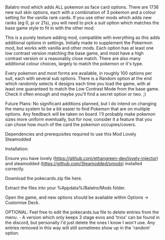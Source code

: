 Balatro mod which adds ALL pokemon as face card options. There are 1736 new suit skin options, each with a combination of 3 pokemon and a colour setting for the vanilla rank cards. If you use other mods which adds new ranks (eg 0, pi or 21s), you will need to pick a suit option which matches the base game style to fit in with the other mod. 

This is a purely texture adding mod, compatible with everything as this adds additional options in settings. Initially made to supplement the Pokermon mod, but works with vanilla and other mods.
Each option has at least one low contrast version matching the base game, and most have a high contrast version or a reasonably close match. There are also many additional colour choices, largely to match the pokemon or it's type. 

Every pokemon and most forms are available, in roughly 100 options per suit, each with several sub options. There is a Random option at the end which randomly selects 4 designs each time you load the game, with at least one guaranteed to match the Low Contrast Mode from the base game. Check it often enough and maybe you'll find a secret option or two. ;)

Future Plans:
No significant additions planned, but I do intend on changing the menu system to be a bit easier to find Pokemon that are on multiple options.
Any feedback will be taken on board. I'll probably make pokemon sizes more uniform eventually, but for now, consider it a feature that you can chose how much of the card the pokemon occupies/covers.


Dependencies and prerequisites required to use this Mod
    Lovely
    Steamodded


Installation:

Ensure you have lovely (https://github.com/ethangreen-dev/lovely-injector) and steamodded (https://github.com/Steamodded/smods) installed correctly.

Download the pokecards.zip file here.

Extract the files into your %Appdata%/Balatro/Mods folder.

Open the game, and new options should be available within Options -> Customise Deck.

OPTIONAL: Feel free to edit the pokecards.lua file to delete entries from the menu. - A version which only keeps 3 stage evos and 'trios' can be found in the discord, but personally I'd just delete the ones I know I won't use. Any entries removed in this way will still sometimes show up in the 'random' option. 
